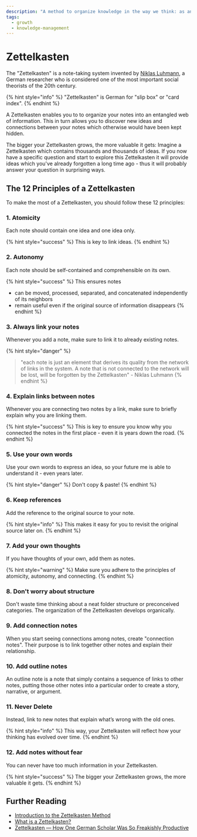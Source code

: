 ```yaml
---
description: "A method to organize knowledge in the way we think: as an entangled web of information."
tags:
  - growth
  - knowledge-management
---
```


# Zettelkasten

The "Zettelkasten" is a note-taking system invented by [Niklas Luhmann](https://en.wikipedia.org/wiki/Niklas_Luhmann), a German researcher who is considered
one of the most important social theorists of the 20th century.

{% hint style="info" %}
"Zettelkasten" is German for "slip box" or "card index".
{% endhint %}

A Zettelkasten enables you to to organize your notes into an entangled web of information. This in turn allows you to discover
new ideas and connections between your notes which otherwise would have been kept hidden.

The bigger your Zettelkasten grows, the more valuable it gets: Imagine a Zettelkasten which contains thousands and thousands of ideas.
If you now have a specific question and start to explore this Zettelkasten it will provide ideas which you've already forgotten a long time ago -
thus it will probably answer your question in surprising ways.

## The 12 Principles of a Zettelkasten

To make the most of a Zettelkasten, you should follow these 12 principles:

### 1. Atomicity

Each note should contain one idea and one idea only.

{% hint style="success" %}
This is key to link ideas.
{% endhint %}

### 2. Autonomy

Each note should be self-contained and comprehensible on its own.

{% hint style="success" %}
This ensures notes

- can be moved, processed, separated, and concatenated independently of its neighbors
- remain useful even if the original source of information disappears
{% endhint %}

### 3. Always link your notes

Whenever you add a note, make sure to link it to already existing notes.

{% hint style="danger" %}
> "each note is just an element that derives its quality from the network of links in the system. A note that is not connected to the network will be lost, will be forgotten by the Zettelkasten" - Niklas Luhmann
{% endhint %}

### 4. Explain links between notes

Whenever you are connecting two notes by a link, make sure to briefly explain why you are linking them.

{% hint style="success" %}
This is key to ensure you know why you connected the notes in the first place - even it is years down the road.
{% endhint %}

### 5. Use your own words

Use your own words to express an idea, so your future me is able to understand it - even years later.

{% hint style="danger" %}
Don't copy & paste!
{% endhint %}

### 6. Keep references

Add the reference to the original source to your note.

{% hint style="info" %}
This makes it easy for you to revisit the original source later on.
{% endhint %}

### 7. Add your own thoughts

If you have thoughts of your own, add them as notes.

{% hint style="warning" %}
Make sure you adhere to the principles of atomicity, autonomy, and connecting.
{% endhint %}

### 8. Don't worry about structure

Don't waste time thinking about a neat folder structure or preconceived categories.
The organization of the Zettelkasten develops organically.

### 9. Add connection notes

When you start seeing connections among notes, create "connection notes".
Their purpose is to link together other notes and explain their relationship.

### 10. Add outline notes

An outline note is a note that simply contains a sequence of links to other notes, putting those other notes
into a particular order to create a story, narrative, or argument.

### 11. Never Delete

Instead, link to new notes that explain what’s wrong with the old ones.

{% hint style="info" %}
This way, your Zettelkasten will reflect how your thinking has evolved over time.
{% endhint %}

### 12. Add notes without fear

You can never have too much information in your Zettelkasten.

{% hint style="success" %}
The bigger your Zettelkasten grows, the more valuable it gets.
{% endhint %}

## Further Reading

- [Introduction to the Zettelkasten Method](https://zettelkasten.de/introduction/)
- [What is a Zettelkasten?](https://www.reddit.com/r/Zettelkasten/comments/b566a4/what_is_a_zettelkasten/)
- [Zettelkasten — How One German Scholar Was So Freakishly Productive](https://writingcooperative.com/zettelkasten-how-one-german-scholar-was-so-freakishly-productive-997e4e0ca125)
